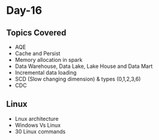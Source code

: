 # Day-16

## Topics Covered

- AQE
- Cache and Persist
- Memory allocation in spark
- Data Warehouse, Data Lake, Lake House and Data Mart
- Incremental data loading
- SCD (Slow changing dimension) & types (0,1,2,3,6)
- CDC

## Linux

- Lnux architecture
- Windows Vs Linux
- 30 Linux commands
